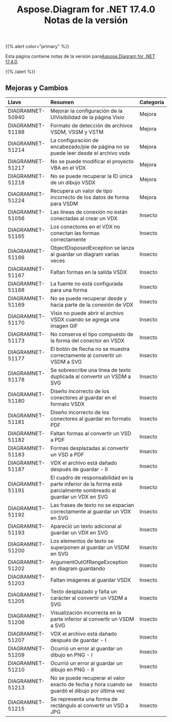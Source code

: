﻿---
title: Aspose.Diagram for .NET 17.4.0 Notas de la versión
type: docs
weight: 90
url: /es/net/aspose-diagram-for-net-17-4-0-release-notes/
---
{{% alert color="primary" %}} 

 Esta página contiene notas de la versión para[Aspose.Diagram for .NET 17.4.0](https://www.nuget.org/packages/Aspose.Diagram/17.4.0).

{{% /alert %}} 
## **Mejoras y Cambios**

|**Llave**|**Resumen**|**Categoría**|
|:- |:- |:- |
|DIAGRAMNET-50940|Mejorar la configuración de la UIVisibilidad de la página Visio|Mejora|
|DIAGRAMNET-51188|Formato de detección de archivos VSDM, VSSM y VSTM|Mejora|
|DIAGRAMNET-51214|La configuración de encabezado/pie de página no se puede leer desde el archivo vsdx|Mejora|
|DIAGRAMNET-51217|No se puede modificar el proyecto VBA en el VDX|Mejora|
|DIAGRAMNET-51218|No se puede recuperar la ID única de un dibujo VSDX|Mejora|
|DIAGRAMNET-51224|Recupera un valor de tipo incorrecto de los datos de forma para VSDM|Mejora|
|DIAGRAMNET-51056|Las líneas de conexión no están conectadas al crear un VDX|Insecto|
|DIAGRAMNET-51165|Los conectores en el VDX no conectan las formas correctamente|Insecto|
|DIAGRAMNET-51166|ObjectDisposedException se lanza al guardar un diagram varias veces|Insecto|
|DIAGRAMNET-51167|Faltan formas en la salida VSDX|Insecto|
|DIAGRAMNET-51168|La fuente no está configurada para una forma|Insecto|
|DIAGRAMNET-51169|No se puede recuperar desde y hacia parte de la conexión de VDX|Insecto|
|DIAGRAMNET-51170|Visio no puede abrir el archivo VSDX cuando se agrega una imagen GIF|Insecto|
|DIAGRAMNET-51173|No conserva el tipo compuesto de la forma del conector en VSDX|Insecto|
|DIAGRAMNET-51177|El botón de flecha no se muestra correctamente al convertir un VSDM a SVG|Insecto|
|DIAGRAMNET-51178|Se sobrescribe una línea de texto duplicada al convertir un VSDM a SVG|Insecto|
|DIAGRAMNET-51180|Diseño incorrecto de los conectores al guardar en el formato VSDX|Insecto|
|DIAGRAMNET-51181|Diseño incorrecto de los conectores al guardar en formato PDF|Insecto|
|DIAGRAMNET-51182|Faltan formas al convertir un VSD a PDF|Insecto|
|DIAGRAMNET-51183|Formas desplazadas al convertir un VSD a PDF|Insecto|
|DIAGRAMNET-51187|VDX el archivo está dañado después de guardar - II|Insecto|
|DIAGRAMNET-51191|El cuadro de responsabilidad en la parte inferior de la forma está parcialmente sombreado al guardar un VDX en SVG|Insecto|
|DIAGRAMNET-51192|Las frases de texto no se espacian correctamente al guardar un VDX en SVG|Insecto|
|DIAGRAMNET-51193|Apareció un texto adicional al guardar un VDX en SVG|Insecto|
|DIAGRAMNET-51200|Los elementos de texto se superponen al guardar un VSDM en SVG|Insecto|
|DIAGRAMNET-51202|ArgumentOutOfRangeException en diagram guardando|Insecto|
|DIAGRAMNET-51203|Faltan imágenes al guardar VSDX|Insecto|
|DIAGRAMNET-51205|Texto desplazado y falta un carácter al convertir un VSDM a SVG|Insecto|
|DIAGRAMNET-51206|Visualización incorrecta en la parte inferior al convertir un VSDM a SVG|Insecto|
|DIAGRAMNET-51207|VDX el archivo está dañado después de guardar - I|Insecto|
|DIAGRAMNET-51209|Ocurrió un error al guardar un dibujo en PNG - I|Insecto|
|DIAGRAMNET-51210|Ocurrió un error al guardar un dibujo en PNG - II|Insecto|
|DIAGRAMNET-51213|No se puede recuperar el valor exacto de fecha y hora cuando se guardó el dibujo por última vez|Insecto|
|DIAGRAMNET-51215|Se representa una forma de rectángulo al convertir un VSD a JPG|Insecto|

